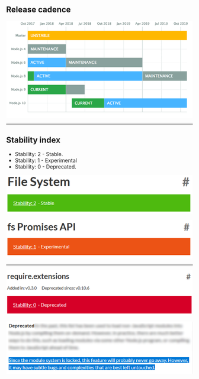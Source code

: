 ## Release cadence

![release-cadence](/img/release-cadence.png)

---

## Stability index

* Stability: 2 - Stable.
* Stability: 1 - Experimental
* Stability: 0 - Deprecated. 

![stable](/img/fs-stable.png)

<!-- .element class="fragment" data-fragment-index="0" -->

![fs-promises-experimental](/img/fs-promises-experimental.png)

<!-- .element class="fragment" data-fragment-index="1" -->

---

![deprecated](/img/require-extensions-deprecated.png)

![deprecated-message](/img/deprecated-message.png)

<!-- .element class="fragment" -->
